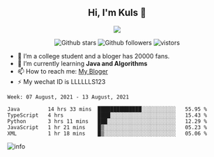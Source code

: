 <h2 align="center"> Hi, I'm Kuls 👋 </h2>
<p align="center">
    <p align="center">
        <img src=" https://avatars.githubusercontent.com/u/42165104?s=460&u=5c7fbf0bce7d4b38a15a44676e6f64b529e47598&v=4"/>
    </p>
    <p align="center">
      <img src="https://img.shields.io/github/stars/hellokuls?style=social" alt="Github stars" />
      <img src="https://img.shields.io/github/followers/hellokuls?style=social" alt="Github followers" />
      <img src="https://visitor-badge.glitch.me/badge?page_id=hellokuls.readme" alt="vistors" />
    </p>
</p>

- 🔭 I’m a college student and a bloger has 20000 fans.
- 🌱 I’m currently learning **Java and Algorithms**
- 📫 How to reach me: [My Bloger](http://www.kuls6.top) 
- ⚡ My wechat ID is LLLLLLS123

<!--START_SECTION:waka-->
```text
Week: 07 August, 2021 - 13 August, 2021

Java         14 hrs 33 mins  ██████████████░░░░░░░░░░░   55.95 % 
TypeScript   4 hrs           ████░░░░░░░░░░░░░░░░░░░░░   15.43 % 
Python       3 hrs 11 mins   ███░░░░░░░░░░░░░░░░░░░░░░   12.29 % 
JavaScript   1 hr 21 mins    █▒░░░░░░░░░░░░░░░░░░░░░░░   05.23 % 
XML          1 hr 18 mins    █▒░░░░░░░░░░░░░░░░░░░░░░░   05.06 % 
```
<!--END_SECTION:waka-->

![info](https://github-readme-stats.vercel.app/api?username=hellokuls&show_icons=true&count_private=true&hide=prs&theme=default_repocard)


